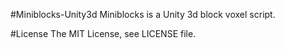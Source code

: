 #Miniblocks-Unity3d
Miniblocks is a Unity 3d block voxel script.

#License
The MIT License, see LICENSE file.
